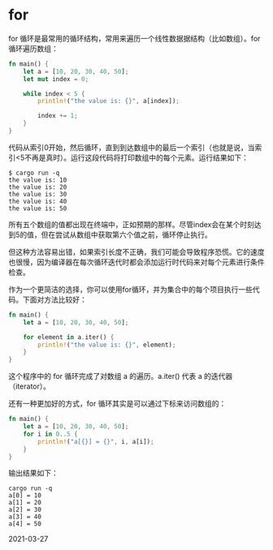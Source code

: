 # for
for 循环是最常用的循环结构，常用来遍历一个线性数据据结构（比如数组）。for 循环遍历数组：
```rust
fn main() {
    let a = [10, 20, 30, 40, 50];
    let mut index = 0;

    while index < 5 {
        println!("the value is: {}", a[index]);

        index += 1;
    }
}
```
代码从索引0开始，然后循环，直到到达数组中的最后一个索引（也就是说，当索引<5不再是真时）。运行这段代码将打印数组中的每个元素。运行结果如下：
```shell
$ cargo run -q
the value is: 10
the value is: 20
the value is: 30
the value is: 40
the value is: 50
```
所有五个数组的值都出现在终端中，正如预期的那样。尽管index会在某个时刻达到5的值，但在尝试从数组中获取第六个值之前，循环停止执行。

但这种方法容易出错，如果索引长度不正确，我们可能会导致程序恐慌。它的速度也很慢，因为编译器在每次循环迭代时都会添加运行时代码来对每个元素进行条件检查。

作为一个更简洁的选择，你可以使用for循环，并为集合中的每个项目执行一些代码。下面对方法比较好：

```rust
fn main() {
    let a = [10, 20, 30, 40, 50];

    for element in a.iter() {
        println!("the value is: {}", element);
    }
}
```
这个程序中的 for 循环完成了对数组 a 的遍历。a.iter() 代表 a 的迭代器（iterator）。

还有一种更加好的方式，for 循环其实是可以通过下标来访问数组的：

```rust
fn main() {
    let a = [10, 20, 30, 40, 50];
    for i in 0..5 {
        println!("a[{}] = {}", i, a[i]);
    }
}
```
输出结果如下：
```shell
cargo run -q
a[0] = 10
a[1] = 20
a[2] = 30
a[3] = 40
a[4] = 50
```
2021-03-27